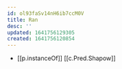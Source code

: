```yaml
---
id: ol93faSv14nH6ib7ccM0V
title: Ran
desc: ''
updated: 1641756129305
created: 1641756120854
---
```




- [[p.instanceOf]] [[c.Pred.Shapow]]
